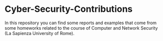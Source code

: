 # Cyber-Security-Contributions
In this repository you can find some reports and examples that come from some homeworks related to the course of Computer and Network Security (La Sapienza University of Rome). 
